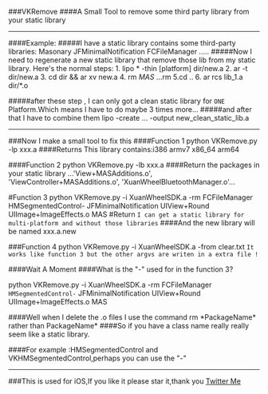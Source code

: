 ###VKRemove
####A Small Tool to remove some third party library from your static library

---
####Example:
#####I have a static library contains some third-party libraries:
	Masonary
	JFMinimalNotification
	FCFileManager
	.....
#####Now I need to regenerate a new static library that remove those lib from my static library. Here's the normal steps:
	1. lipo * -thin [platform] dir/new.a
	2. ar -t dir/new.a
	3. cd dir && ar xv new.a
	4. rm *MAS*
	...rm
	5.cd ..
	6. ar rcs lib_1.a dir/*.o 
	
#####after these step , I can only got a clean static library for `ONE` Platform.Which means I have to do maybe 3 times more...
#####and after that I have to combine them
	lipo -create ... -output new_clean_static_lib.a

---
###Now I make a small tool to fix this
####Function 1
	python VKRemove.py -lp xxx.a
####Returns
	This library contains:i386 armv7 x86_64 arm64
	
####Function 2
	python VKRemove.py -lb xxx.a
####Return the packages in your static library
	...'View+MASAdditions.o', 'ViewController+MASAdditions.o', 'XuanWheelBluetoothManager.o'...
	
#Function 3
	python VKRemove.py -i XuanWheelSDK.a -rm FCFileManager HMSegmentedControl- JFMinimalNotification   UIView+Round UIImage+ImageEffects.o MAS
#Return
`I can get a static library for multi-platform and without those libraries`
####And the new library will be named xxx.a.new

###Function 4
	python VKRemove.py -i XuanWheelSDK.a -from clear.txt
`It works like function 3 but the other argvs are writen in a extra file !`

####Wait A Moment
####What is the "-" used for in the function 3?

python VKRemove.py -i XuanWheelSDK.a -rm FCFileManager `HMSegmentedControl-` JFMinimalNotification   UIView+Round UIImage+ImageEffects.o MAS

####Well when I delete the .o files I use the command rm \*PackageName\* rather than PackageName\*
####So if you have a class name really really seem like a static library.

####For example :HMSegmentedControl and VKHMSegmentedControl,perhaps you can use the "-"

---
###This is used for iOS,If you like it please star it,thank you
[Twitter Me](https://twitter.com/VKWK_Viking)